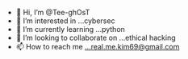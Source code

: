 - 👋 Hi, I’m @Tee-ghOsT
- 👀 I’m interested in ...cybersec
- 🌱 I’m currently learning ...python
- 💞️ I’m looking to collaborate on ...ethical hacking
- 📫 How to reach me ...real.me.kim69@gmail.com

<!---
Tee-ghOsT/Tee-ghOsT is a ✨ special ✨ repository because its `README.md` (this file) appears on your GitHub profile.
You can click the Preview link to take a look at your changes.
--->
